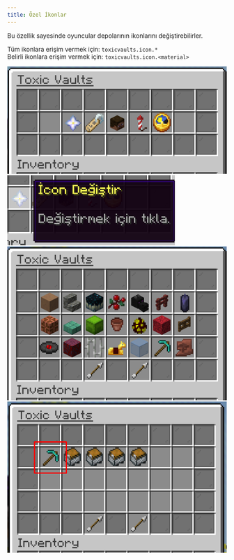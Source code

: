 ```yaml
---
title: Özel İkonlar
---
```


Bu özellik sayesinde oyuncular depolarının ikonlarını değiştirebilirler.

Tüm ikonlara erişim vermek için: `toxicvaults.icon.*`<br>
Belirli ikonlara erişim vermek için: `toxicvaults.icon.<material>`

![Manage GUI](../../../../../assets/toxicvaults/manage.png "Manage GUI")
![Icon GUI](../../../../../assets/toxicvaults/custom-icons/icon.png "Icon GUI")
![Icons GUI](../../../../../assets/toxicvaults/custom-icons/icons.png "Icons GUI")
![Icon Preview](../../../../../assets/toxicvaults/custom-icons/icon-preview.png "Icon Preview")
